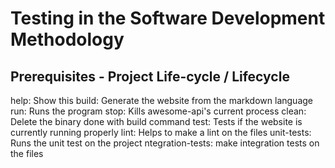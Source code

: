 # Testing in the Software Development Methodology

## Prerequisites - Project Life-cycle / Lifecycle

help: Show this build: Generate the website from the markdown language run: Runs the program stop: Kills awesome-api's current process clean: Delete the binary done with build command test: Tests if the website is currently running properly lint: Helps to make a lint on the files unit-tests: Runs the unit test on the project ntegration-tests: make integration tests on the files